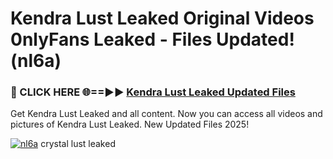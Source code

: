 # Kendra Lust Leaked Original Videos 0nlyFans Leaked - Files Updated! (nl6a)

<h3>🔴 CLICK HERE 🌐==►► <a href="https://tinyurl.com/x26r9saj" rel="nofollow">Kendra Lust Leaked Updated Files</a></h3>

Get Kendra Lust Leaked and all content. Now you can access all videos and pictures of Kendra Lust Leaked. New Updated Files 2025!

[![nl6a](https://i.imgur.com/LkgZPqh.gif)](https://tinyurl.com/x26r9saj)
crystal lust leaked
